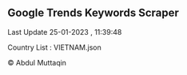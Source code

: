 

## Google Trends Keywords Scraper 
 
Last Update 25-01-2023 , 11:39:48

Country List :
VIETNAM.json



© Abdul Muttaqin 
